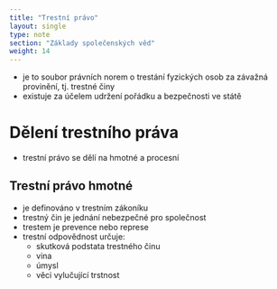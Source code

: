 ```yaml
---
title: "Trestní právo"
layout: single
type: note
section: "Základy společenských věd"
weight: 14
---
```

- je to soubor právních norem o trestání fyzických osob za závažná provinění, tj. trestné činy
- existuje za účelem udržení pořádku a bezpečnosti ve státě
# Dělení trestního práva
- trestní právo se dělí na hmotné a procesní
## Trestní právo hmotné
- je definováno v trestním zákoníku
- trestný čin je jednání nebezpečné pro společnost
- trestem je prevence nebo represe
- trestní odpovědnost určuje:
    - skutková podstata trestného činu
    - vina
    - úmysl
    - věci vylučující trstnost